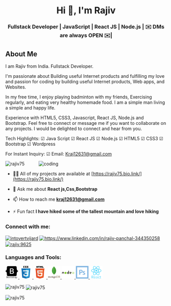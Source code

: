 <h1 align="center">Hi 👋, I'm Rajiv</h1>
<h3 align="center">Fullstack Developer | JavaScript | React JS | Node.js | ✉️ DMs are always OPEN ✉️|

  <h2>About Me</h2>
  
I am Rajiv from India. Fullstack Developer. 

I'm passionate about Building useful Internet products and fulfilling my love and passion for coding by building useful Internet products, Web apps, and Websites.

In my free time, I enjoy playing badminton with my friends, Exercising regularly, and eating very healthy homemade food. I am a simple man living a simple and happy life.

Experience with HTML5, CSS3, Javascript, React JS, Node.js and Bootstrap. Feel free to connect or message me if you want to collaborate on any projects. I would be delighted to connect and hear from you.

Tech Highlights: ☑ Java Script ☑ React JS ☑ Node.js ☑ HTML5 ☑ CSS3 ☑ Bootstrap ☑ Wordpress

For Instant Inquiry: ☑ Email: Kraj12631@gmail.com</h3>

<img align="right" alt="coding" width="400" src="https://user-images.githubusercontent.com/55389276/140866485-8fb1c876-9a8f-4d6a-98dc-08c4981eaf70.gif">

<p align="left"> <img src="https://komarev.com/ghpvc/?username=rajiv75&label=Profile%20views&color=0e75b6&style=flat" alt="rajiv75" /> </p>

- 👨‍💻 All of my projects are available at [https://rajiv75.bio.link/](https://rajiv75.bio.link/)

- 💬 Ask me about **React js,Css,Bootstrap**

- 📫 How to reach me **kraj12631@gmail.com**

- ⚡ Fun fact **I have hiked some of the tallest mountain and love hiking**

<h3 align="left">Connect with me:</h3>
<p align="left">
<a href="https://twitter.com/intovertvijard" target="blank"><img align="center" src="https://raw.githubusercontent.com/rahuldkjain/github-profile-readme-generator/master/src/images/icons/Social/twitter.svg" alt="intovertvijard" height="30" width="40" /></a>
<a href="https://linkedin.com/in/https://www.linkedin.com/in/rajiv-panchal-344350258" target="blank"><img align="center" src="https://raw.githubusercontent.com/rahuldkjain/github-profile-readme-generator/master/src/images/icons/Social/linked-in-alt.svg" alt="https://www.linkedin.com/in/rajiv-panchal-344350258" height="30" width="40" /></a>
<a href="https://instagram.com/rajiv.9625" target="blank"><img align="center" src="https://raw.githubusercontent.com/rahuldkjain/github-profile-readme-generator/master/src/images/icons/Social/instagram.svg" alt="rajiv.9625" height="30" width="40" /></a>
</p>

<h3 align="left">Languages and Tools:</h3>
<p align="left"> <a href="https://getbootstrap.com" target="_blank" rel="noreferrer"> <img src="https://raw.githubusercontent.com/devicons/devicon/master/icons/bootstrap/bootstrap-plain-wordmark.svg" alt="bootstrap" width="40" height="40"/> </a> <a href="https://www.w3schools.com/css/" target="_blank" rel="noreferrer"> <img src="https://raw.githubusercontent.com/devicons/devicon/master/icons/css3/css3-original-wordmark.svg" alt="css3" width="40" height="40"/> </a> <a href="https://www.w3.org/html/" target="_blank" rel="noreferrer"> <img src="https://raw.githubusercontent.com/devicons/devicon/master/icons/html5/html5-original-wordmark.svg" alt="html5" width="40" height="40"/> </a> <a href="https://www.mongodb.com/" target="_blank" rel="noreferrer"> <img src="https://raw.githubusercontent.com/devicons/devicon/master/icons/mongodb/mongodb-original-wordmark.svg" alt="mongodb" width="40" height="40"/> </a> <a href="https://nodejs.org" target="_blank" rel="noreferrer"> <img src="https://raw.githubusercontent.com/devicons/devicon/master/icons/nodejs/nodejs-original-wordmark.svg" alt="nodejs" width="40" height="40"/> </a> <a href="https://www.photoshop.com/en" target="_blank" rel="noreferrer"> <img src="https://raw.githubusercontent.com/devicons/devicon/master/icons/photoshop/photoshop-line.svg" alt="photoshop" width="40" height="40"/> </a> <a href="https://reactjs.org/" target="_blank" rel="noreferrer"> <img src="https://raw.githubusercontent.com/devicons/devicon/master/icons/react/react-original-wordmark.svg" alt="react" width="40" height="40"/> </a> </p>

<p><img align="left" src="https://github-readme-stats.vercel.app/api/top-langs?username=rajiv75&show_icons=true&locale=en&layout=compact" alt="rajiv75" /></p>

<p>&nbsp;<img align="center" src="https://github-readme-stats.vercel.app/api?username=rajiv75&show_icons=true&locale=en" alt="rajiv75" /></p>

<p><img align="center" src="https://github-readme-streak-stats.herokuapp.com/?user=rajiv75&" alt="rajiv75" /></p>
